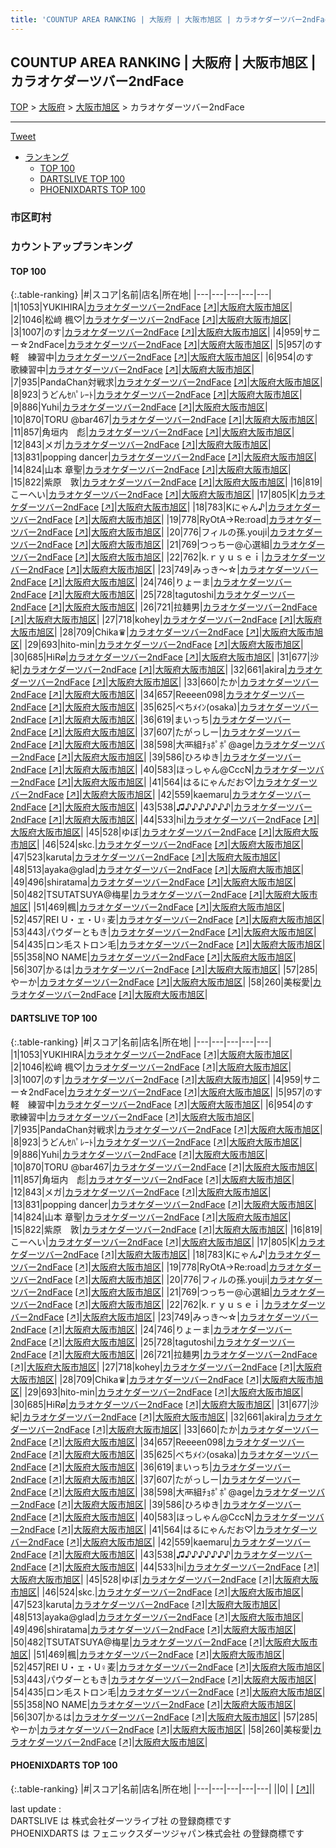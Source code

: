 ```yaml
---
title: 'COUNTUP AREA RANKING | 大阪府 | 大阪市旭区 | カラオケダーツバー2ndFace'
---
```

## COUNTUP AREA RANKING | 大阪府 | 大阪市旭区 | カラオケダーツバー2ndFace

[TOP](/darts/rank/) > [大阪府](/darts/rank/大阪府/) > [大阪市旭区](/darts/rank/大阪府/大阪市旭区/) > カラオケダーツバー2ndFace

___

<a href="https://twitter.com/share?ref_src=twsrc%5Etfw" data-text="COUNTUP AREA RANKING | 大阪府大阪市旭区カラオケダーツバー2ndFace" class="twitter-share-button" data-hashtags="DARTSLIVE,PHOENIXDARTS,darts,ダーツ" data-show-count="false">Tweet</a>

* [ランキング](#カウントアップランキング)
    * [TOP 100](#top-100)
    * [DARTSLIVE TOP 100](#dartslive-top-100)
    * [PHOENIXDARTS TOP 100](#phoenixdarts-top-100)

### 市区町村

<ul>

</ul>

### カウントアップランキング

#### TOP 100



{:.table-ranking}
|#|スコア|名前|店名|所在地|
|---|---|---|---|---|
|1|1053|<span class="rank-name-dl">YUKIHIRA</span>|<a href="/darts/rank/shops/7787751abd19a3b30d9b047a20a7ba1e.html">カラオケダーツバー2ndFace</a> <a href="https://search.dartslive.com/jp/shop/7787751abd19a3b30d9b047a20a7ba1e">[↗]</a>|<a href="/darts/rank/大阪府/大阪市旭区">大阪府大阪市旭区</a>|
|2|1046|<span class="rank-name-dl">松﨑 楓♡‬</span>|<a href="/darts/rank/shops/7787751abd19a3b30d9b047a20a7ba1e.html">カラオケダーツバー2ndFace</a> <a href="https://search.dartslive.com/jp/shop/7787751abd19a3b30d9b047a20a7ba1e">[↗]</a>|<a href="/darts/rank/大阪府/大阪市旭区">大阪府大阪市旭区</a>|
|3|1007|<span class="rank-name-dl">のす</span>|<a href="/darts/rank/shops/7787751abd19a3b30d9b047a20a7ba1e.html">カラオケダーツバー2ndFace</a> <a href="https://search.dartslive.com/jp/shop/7787751abd19a3b30d9b047a20a7ba1e">[↗]</a>|<a href="/darts/rank/大阪府/大阪市旭区">大阪府大阪市旭区</a>|
|4|959|<span class="rank-name-dl">サニー☆2ndFace</span>|<a href="/darts/rank/shops/7787751abd19a3b30d9b047a20a7ba1e.html">カラオケダーツバー2ndFace</a> <a href="https://search.dartslive.com/jp/shop/7787751abd19a3b30d9b047a20a7ba1e">[↗]</a>|<a href="/darts/rank/大阪府/大阪市旭区">大阪府大阪市旭区</a>|
|5|957|<span class="rank-name-dl">のす　軽　練習中</span>|<a href="/darts/rank/shops/7787751abd19a3b30d9b047a20a7ba1e.html">カラオケダーツバー2ndFace</a> <a href="https://search.dartslive.com/jp/shop/7787751abd19a3b30d9b047a20a7ba1e">[↗]</a>|<a href="/darts/rank/大阪府/大阪市旭区">大阪府大阪市旭区</a>|
|6|954|<span class="rank-name-dl">のす　歌練習中</span>|<a href="/darts/rank/shops/7787751abd19a3b30d9b047a20a7ba1e.html">カラオケダーツバー2ndFace</a> <a href="https://search.dartslive.com/jp/shop/7787751abd19a3b30d9b047a20a7ba1e">[↗]</a>|<a href="/darts/rank/大阪府/大阪市旭区">大阪府大阪市旭区</a>|
|7|935|<span class="rank-name-dl">PandaChan対戦求</span>|<a href="/darts/rank/shops/7787751abd19a3b30d9b047a20a7ba1e.html">カラオケダーツバー2ndFace</a> <a href="https://search.dartslive.com/jp/shop/7787751abd19a3b30d9b047a20a7ba1e">[↗]</a>|<a href="/darts/rank/大阪府/大阪市旭区">大阪府大阪市旭区</a>|
|8|923|<span class="rank-name-dl">うどんｾﾊﾟﾚｰﾄ</span>|<a href="/darts/rank/shops/7787751abd19a3b30d9b047a20a7ba1e.html">カラオケダーツバー2ndFace</a> <a href="https://search.dartslive.com/jp/shop/7787751abd19a3b30d9b047a20a7ba1e">[↗]</a>|<a href="/darts/rank/大阪府/大阪市旭区">大阪府大阪市旭区</a>|
|9|886|<span class="rank-name-dl">Yuhi</span>|<a href="/darts/rank/shops/7787751abd19a3b30d9b047a20a7ba1e.html">カラオケダーツバー2ndFace</a> <a href="https://search.dartslive.com/jp/shop/7787751abd19a3b30d9b047a20a7ba1e">[↗]</a>|<a href="/darts/rank/大阪府/大阪市旭区">大阪府大阪市旭区</a>|
|10|870|<span class="rank-name-dl">TORU @bar467</span>|<a href="/darts/rank/shops/7787751abd19a3b30d9b047a20a7ba1e.html">カラオケダーツバー2ndFace</a> <a href="https://search.dartslive.com/jp/shop/7787751abd19a3b30d9b047a20a7ba1e">[↗]</a>|<a href="/darts/rank/大阪府/大阪市旭区">大阪府大阪市旭区</a>|
|11|857|<span class="rank-name-dl">角垣内　彪</span>|<a href="/darts/rank/shops/7787751abd19a3b30d9b047a20a7ba1e.html">カラオケダーツバー2ndFace</a> <a href="https://search.dartslive.com/jp/shop/7787751abd19a3b30d9b047a20a7ba1e">[↗]</a>|<a href="/darts/rank/大阪府/大阪市旭区">大阪府大阪市旭区</a>|
|12|843|<span class="rank-name-dl">メガ</span>|<a href="/darts/rank/shops/7787751abd19a3b30d9b047a20a7ba1e.html">カラオケダーツバー2ndFace</a> <a href="https://search.dartslive.com/jp/shop/7787751abd19a3b30d9b047a20a7ba1e">[↗]</a>|<a href="/darts/rank/大阪府/大阪市旭区">大阪府大阪市旭区</a>|
|13|831|<span class="rank-name-dl">popping dancer</span>|<a href="/darts/rank/shops/7787751abd19a3b30d9b047a20a7ba1e.html">カラオケダーツバー2ndFace</a> <a href="https://search.dartslive.com/jp/shop/7787751abd19a3b30d9b047a20a7ba1e">[↗]</a>|<a href="/darts/rank/大阪府/大阪市旭区">大阪府大阪市旭区</a>|
|14|824|<span class="rank-name-dl">山本 章聖</span>|<a href="/darts/rank/shops/7787751abd19a3b30d9b047a20a7ba1e.html">カラオケダーツバー2ndFace</a> <a href="https://search.dartslive.com/jp/shop/7787751abd19a3b30d9b047a20a7ba1e">[↗]</a>|<a href="/darts/rank/大阪府/大阪市旭区">大阪府大阪市旭区</a>|
|15|822|<span class="rank-name-dl">紫原　敦</span>|<a href="/darts/rank/shops/7787751abd19a3b30d9b047a20a7ba1e.html">カラオケダーツバー2ndFace</a> <a href="https://search.dartslive.com/jp/shop/7787751abd19a3b30d9b047a20a7ba1e">[↗]</a>|<a href="/darts/rank/大阪府/大阪市旭区">大阪府大阪市旭区</a>|
|16|819|<span class="rank-name-dl">こーへい</span>|<a href="/darts/rank/shops/7787751abd19a3b30d9b047a20a7ba1e.html">カラオケダーツバー2ndFace</a> <a href="https://search.dartslive.com/jp/shop/7787751abd19a3b30d9b047a20a7ba1e">[↗]</a>|<a href="/darts/rank/大阪府/大阪市旭区">大阪府大阪市旭区</a>|
|17|805|<span class="rank-name-dl">K</span>|<a href="/darts/rank/shops/7787751abd19a3b30d9b047a20a7ba1e.html">カラオケダーツバー2ndFace</a> <a href="https://search.dartslive.com/jp/shop/7787751abd19a3b30d9b047a20a7ba1e">[↗]</a>|<a href="/darts/rank/大阪府/大阪市旭区">大阪府大阪市旭区</a>|
|18|783|<span class="rank-name-dl">Kにゃん♪</span>|<a href="/darts/rank/shops/7787751abd19a3b30d9b047a20a7ba1e.html">カラオケダーツバー2ndFace</a> <a href="https://search.dartslive.com/jp/shop/7787751abd19a3b30d9b047a20a7ba1e">[↗]</a>|<a href="/darts/rank/大阪府/大阪市旭区">大阪府大阪市旭区</a>|
|19|778|<span class="rank-name-dl">RyOtA→Re:road</span>|<a href="/darts/rank/shops/7787751abd19a3b30d9b047a20a7ba1e.html">カラオケダーツバー2ndFace</a> <a href="https://search.dartslive.com/jp/shop/7787751abd19a3b30d9b047a20a7ba1e">[↗]</a>|<a href="/darts/rank/大阪府/大阪市旭区">大阪府大阪市旭区</a>|
|20|776|<span class="rank-name-dl">フィルの孫.youji</span>|<a href="/darts/rank/shops/7787751abd19a3b30d9b047a20a7ba1e.html">カラオケダーツバー2ndFace</a> <a href="https://search.dartslive.com/jp/shop/7787751abd19a3b30d9b047a20a7ba1e">[↗]</a>|<a href="/darts/rank/大阪府/大阪市旭区">大阪府大阪市旭区</a>|
|21|769|<span class="rank-name-dl">つっちー@心選組</span>|<a href="/darts/rank/shops/7787751abd19a3b30d9b047a20a7ba1e.html">カラオケダーツバー2ndFace</a> <a href="https://search.dartslive.com/jp/shop/7787751abd19a3b30d9b047a20a7ba1e">[↗]</a>|<a href="/darts/rank/大阪府/大阪市旭区">大阪府大阪市旭区</a>|
|22|762|<span class="rank-name-dl">k.ｒｙｕｓｅｉ</span>|<a href="/darts/rank/shops/7787751abd19a3b30d9b047a20a7ba1e.html">カラオケダーツバー2ndFace</a> <a href="https://search.dartslive.com/jp/shop/7787751abd19a3b30d9b047a20a7ba1e">[↗]</a>|<a href="/darts/rank/大阪府/大阪市旭区">大阪府大阪市旭区</a>|
|23|749|<span class="rank-name-dl">みっき〜☆</span>|<a href="/darts/rank/shops/7787751abd19a3b30d9b047a20a7ba1e.html">カラオケダーツバー2ndFace</a> <a href="https://search.dartslive.com/jp/shop/7787751abd19a3b30d9b047a20a7ba1e">[↗]</a>|<a href="/darts/rank/大阪府/大阪市旭区">大阪府大阪市旭区</a>|
|24|746|<span class="rank-name-dl">りょーま</span>|<a href="/darts/rank/shops/7787751abd19a3b30d9b047a20a7ba1e.html">カラオケダーツバー2ndFace</a> <a href="https://search.dartslive.com/jp/shop/7787751abd19a3b30d9b047a20a7ba1e">[↗]</a>|<a href="/darts/rank/大阪府/大阪市旭区">大阪府大阪市旭区</a>|
|25|728|<span class="rank-name-dl">tagutoshi</span>|<a href="/darts/rank/shops/7787751abd19a3b30d9b047a20a7ba1e.html">カラオケダーツバー2ndFace</a> <a href="https://search.dartslive.com/jp/shop/7787751abd19a3b30d9b047a20a7ba1e">[↗]</a>|<a href="/darts/rank/大阪府/大阪市旭区">大阪府大阪市旭区</a>|
|26|721|<span class="rank-name-dl">拉麺男</span>|<a href="/darts/rank/shops/7787751abd19a3b30d9b047a20a7ba1e.html">カラオケダーツバー2ndFace</a> <a href="https://search.dartslive.com/jp/shop/7787751abd19a3b30d9b047a20a7ba1e">[↗]</a>|<a href="/darts/rank/大阪府/大阪市旭区">大阪府大阪市旭区</a>|
|27|718|<span class="rank-name-dl">kohey</span>|<a href="/darts/rank/shops/7787751abd19a3b30d9b047a20a7ba1e.html">カラオケダーツバー2ndFace</a> <a href="https://search.dartslive.com/jp/shop/7787751abd19a3b30d9b047a20a7ba1e">[↗]</a>|<a href="/darts/rank/大阪府/大阪市旭区">大阪府大阪市旭区</a>|
|28|709|<span class="rank-name-dl">Chika♛</span>|<a href="/darts/rank/shops/7787751abd19a3b30d9b047a20a7ba1e.html">カラオケダーツバー2ndFace</a> <a href="https://search.dartslive.com/jp/shop/7787751abd19a3b30d9b047a20a7ba1e">[↗]</a>|<a href="/darts/rank/大阪府/大阪市旭区">大阪府大阪市旭区</a>|
|29|693|<span class="rank-name-dl">hito-min</span>|<a href="/darts/rank/shops/7787751abd19a3b30d9b047a20a7ba1e.html">カラオケダーツバー2ndFace</a> <a href="https://search.dartslive.com/jp/shop/7787751abd19a3b30d9b047a20a7ba1e">[↗]</a>|<a href="/darts/rank/大阪府/大阪市旭区">大阪府大阪市旭区</a>|
|30|685|<span class="rank-name-dl">HiRø</span>|<a href="/darts/rank/shops/7787751abd19a3b30d9b047a20a7ba1e.html">カラオケダーツバー2ndFace</a> <a href="https://search.dartslive.com/jp/shop/7787751abd19a3b30d9b047a20a7ba1e">[↗]</a>|<a href="/darts/rank/大阪府/大阪市旭区">大阪府大阪市旭区</a>|
|31|677|<span class="rank-name-dl">沙紀</span>|<a href="/darts/rank/shops/7787751abd19a3b30d9b047a20a7ba1e.html">カラオケダーツバー2ndFace</a> <a href="https://search.dartslive.com/jp/shop/7787751abd19a3b30d9b047a20a7ba1e">[↗]</a>|<a href="/darts/rank/大阪府/大阪市旭区">大阪府大阪市旭区</a>|
|32|661|<span class="rank-name-dl">akira</span>|<a href="/darts/rank/shops/7787751abd19a3b30d9b047a20a7ba1e.html">カラオケダーツバー2ndFace</a> <a href="https://search.dartslive.com/jp/shop/7787751abd19a3b30d9b047a20a7ba1e">[↗]</a>|<a href="/darts/rank/大阪府/大阪市旭区">大阪府大阪市旭区</a>|
|33|660|<span class="rank-name-dl">たか</span>|<a href="/darts/rank/shops/7787751abd19a3b30d9b047a20a7ba1e.html">カラオケダーツバー2ndFace</a> <a href="https://search.dartslive.com/jp/shop/7787751abd19a3b30d9b047a20a7ba1e">[↗]</a>|<a href="/darts/rank/大阪府/大阪市旭区">大阪府大阪市旭区</a>|
|34|657|<span class="rank-name-dl">Reeeen098</span>|<a href="/darts/rank/shops/7787751abd19a3b30d9b047a20a7ba1e.html">カラオケダーツバー2ndFace</a> <a href="https://search.dartslive.com/jp/shop/7787751abd19a3b30d9b047a20a7ba1e">[↗]</a>|<a href="/darts/rank/大阪府/大阪市旭区">大阪府大阪市旭区</a>|
|35|625|<span class="rank-name-dl">べちﾒｲﾝ(osaka)</span>|<a href="/darts/rank/shops/7787751abd19a3b30d9b047a20a7ba1e.html">カラオケダーツバー2ndFace</a> <a href="https://search.dartslive.com/jp/shop/7787751abd19a3b30d9b047a20a7ba1e">[↗]</a>|<a href="/darts/rank/大阪府/大阪市旭区">大阪府大阪市旭区</a>|
|36|619|<span class="rank-name-dl">まいっち</span>|<a href="/darts/rank/shops/7787751abd19a3b30d9b047a20a7ba1e.html">カラオケダーツバー2ndFace</a> <a href="https://search.dartslive.com/jp/shop/7787751abd19a3b30d9b047a20a7ba1e">[↗]</a>|<a href="/darts/rank/大阪府/大阪市旭区">大阪府大阪市旭区</a>|
|37|607|<span class="rank-name-dl">たがっしー</span>|<a href="/darts/rank/shops/7787751abd19a3b30d9b047a20a7ba1e.html">カラオケダーツバー2ndFace</a> <a href="https://search.dartslive.com/jp/shop/7787751abd19a3b30d9b047a20a7ba1e">[↗]</a>|<a href="/darts/rank/大阪府/大阪市旭区">大阪府大阪市旭区</a>|
|38|598|<span class="rank-name-dl">大襾組ﾁｮﾎﾟﾎﾟ@age</span>|<a href="/darts/rank/shops/7787751abd19a3b30d9b047a20a7ba1e.html">カラオケダーツバー2ndFace</a> <a href="https://search.dartslive.com/jp/shop/7787751abd19a3b30d9b047a20a7ba1e">[↗]</a>|<a href="/darts/rank/大阪府/大阪市旭区">大阪府大阪市旭区</a>|
|39|586|<span class="rank-name-dl">ひろゆき</span>|<a href="/darts/rank/shops/7787751abd19a3b30d9b047a20a7ba1e.html">カラオケダーツバー2ndFace</a> <a href="https://search.dartslive.com/jp/shop/7787751abd19a3b30d9b047a20a7ba1e">[↗]</a>|<a href="/darts/rank/大阪府/大阪市旭区">大阪府大阪市旭区</a>|
|40|583|<span class="rank-name-dl">ほっしゃん@CccN</span>|<a href="/darts/rank/shops/7787751abd19a3b30d9b047a20a7ba1e.html">カラオケダーツバー2ndFace</a> <a href="https://search.dartslive.com/jp/shop/7787751abd19a3b30d9b047a20a7ba1e">[↗]</a>|<a href="/darts/rank/大阪府/大阪市旭区">大阪府大阪市旭区</a>|
|41|564|<span class="rank-name-dl">はるにゃんだお♡</span>|<a href="/darts/rank/shops/7787751abd19a3b30d9b047a20a7ba1e.html">カラオケダーツバー2ndFace</a> <a href="https://search.dartslive.com/jp/shop/7787751abd19a3b30d9b047a20a7ba1e">[↗]</a>|<a href="/darts/rank/大阪府/大阪市旭区">大阪府大阪市旭区</a>|
|42|559|<span class="rank-name-dl">kaemaru</span>|<a href="/darts/rank/shops/7787751abd19a3b30d9b047a20a7ba1e.html">カラオケダーツバー2ndFace</a> <a href="https://search.dartslive.com/jp/shop/7787751abd19a3b30d9b047a20a7ba1e">[↗]</a>|<a href="/darts/rank/大阪府/大阪市旭区">大阪府大阪市旭区</a>|
|43|538|<span class="rank-name-dl">♫♪♪♪♪♪♪♪</span>|<a href="/darts/rank/shops/7787751abd19a3b30d9b047a20a7ba1e.html">カラオケダーツバー2ndFace</a> <a href="https://search.dartslive.com/jp/shop/7787751abd19a3b30d9b047a20a7ba1e">[↗]</a>|<a href="/darts/rank/大阪府/大阪市旭区">大阪府大阪市旭区</a>|
|44|533|<span class="rank-name-dl">hi</span>|<a href="/darts/rank/shops/7787751abd19a3b30d9b047a20a7ba1e.html">カラオケダーツバー2ndFace</a> <a href="https://search.dartslive.com/jp/shop/7787751abd19a3b30d9b047a20a7ba1e">[↗]</a>|<a href="/darts/rank/大阪府/大阪市旭区">大阪府大阪市旭区</a>|
|45|528|<span class="rank-name-dl">ゆぼ</span>|<a href="/darts/rank/shops/7787751abd19a3b30d9b047a20a7ba1e.html">カラオケダーツバー2ndFace</a> <a href="https://search.dartslive.com/jp/shop/7787751abd19a3b30d9b047a20a7ba1e">[↗]</a>|<a href="/darts/rank/大阪府/大阪市旭区">大阪府大阪市旭区</a>|
|46|524|<span class="rank-name-dl">skc.</span>|<a href="/darts/rank/shops/7787751abd19a3b30d9b047a20a7ba1e.html">カラオケダーツバー2ndFace</a> <a href="https://search.dartslive.com/jp/shop/7787751abd19a3b30d9b047a20a7ba1e">[↗]</a>|<a href="/darts/rank/大阪府/大阪市旭区">大阪府大阪市旭区</a>|
|47|523|<span class="rank-name-dl">karuta</span>|<a href="/darts/rank/shops/7787751abd19a3b30d9b047a20a7ba1e.html">カラオケダーツバー2ndFace</a> <a href="https://search.dartslive.com/jp/shop/7787751abd19a3b30d9b047a20a7ba1e">[↗]</a>|<a href="/darts/rank/大阪府/大阪市旭区">大阪府大阪市旭区</a>|
|48|513|<span class="rank-name-dl">ayaka@glad</span>|<a href="/darts/rank/shops/7787751abd19a3b30d9b047a20a7ba1e.html">カラオケダーツバー2ndFace</a> <a href="https://search.dartslive.com/jp/shop/7787751abd19a3b30d9b047a20a7ba1e">[↗]</a>|<a href="/darts/rank/大阪府/大阪市旭区">大阪府大阪市旭区</a>|
|49|496|<span class="rank-name-dl">shiratama</span>|<a href="/darts/rank/shops/7787751abd19a3b30d9b047a20a7ba1e.html">カラオケダーツバー2ndFace</a> <a href="https://search.dartslive.com/jp/shop/7787751abd19a3b30d9b047a20a7ba1e">[↗]</a>|<a href="/darts/rank/大阪府/大阪市旭区">大阪府大阪市旭区</a>|
|50|482|<span class="rank-name-dl">TSUTATSUYA@梅星</span>|<a href="/darts/rank/shops/7787751abd19a3b30d9b047a20a7ba1e.html">カラオケダーツバー2ndFace</a> <a href="https://search.dartslive.com/jp/shop/7787751abd19a3b30d9b047a20a7ba1e">[↗]</a>|<a href="/darts/rank/大阪府/大阪市旭区">大阪府大阪市旭区</a>|
|51|469|<span class="rank-name-dl">楓</span>|<a href="/darts/rank/shops/7787751abd19a3b30d9b047a20a7ba1e.html">カラオケダーツバー2ndFace</a> <a href="https://search.dartslive.com/jp/shop/7787751abd19a3b30d9b047a20a7ba1e">[↗]</a>|<a href="/darts/rank/大阪府/大阪市旭区">大阪府大阪市旭区</a>|
|52|457|<span class="rank-name-dl">REI U・ェ・U♀麦</span>|<a href="/darts/rank/shops/7787751abd19a3b30d9b047a20a7ba1e.html">カラオケダーツバー2ndFace</a> <a href="https://search.dartslive.com/jp/shop/7787751abd19a3b30d9b047a20a7ba1e">[↗]</a>|<a href="/darts/rank/大阪府/大阪市旭区">大阪府大阪市旭区</a>|
|53|443|<span class="rank-name-dl">パウダーともき</span>|<a href="/darts/rank/shops/7787751abd19a3b30d9b047a20a7ba1e.html">カラオケダーツバー2ndFace</a> <a href="https://search.dartslive.com/jp/shop/7787751abd19a3b30d9b047a20a7ba1e">[↗]</a>|<a href="/darts/rank/大阪府/大阪市旭区">大阪府大阪市旭区</a>|
|54|435|<span class="rank-name-dl">ロン毛ストロン毛</span>|<a href="/darts/rank/shops/7787751abd19a3b30d9b047a20a7ba1e.html">カラオケダーツバー2ndFace</a> <a href="https://search.dartslive.com/jp/shop/7787751abd19a3b30d9b047a20a7ba1e">[↗]</a>|<a href="/darts/rank/大阪府/大阪市旭区">大阪府大阪市旭区</a>|
|55|358|<span class="rank-name-dl">NO NAME</span>|<a href="/darts/rank/shops/7787751abd19a3b30d9b047a20a7ba1e.html">カラオケダーツバー2ndFace</a> <a href="https://search.dartslive.com/jp/shop/7787751abd19a3b30d9b047a20a7ba1e">[↗]</a>|<a href="/darts/rank/大阪府/大阪市旭区">大阪府大阪市旭区</a>|
|56|307|<span class="rank-name-dl">かるは</span>|<a href="/darts/rank/shops/7787751abd19a3b30d9b047a20a7ba1e.html">カラオケダーツバー2ndFace</a> <a href="https://search.dartslive.com/jp/shop/7787751abd19a3b30d9b047a20a7ba1e">[↗]</a>|<a href="/darts/rank/大阪府/大阪市旭区">大阪府大阪市旭区</a>|
|57|285|<span class="rank-name-dl">やーか</span>|<a href="/darts/rank/shops/7787751abd19a3b30d9b047a20a7ba1e.html">カラオケダーツバー2ndFace</a> <a href="https://search.dartslive.com/jp/shop/7787751abd19a3b30d9b047a20a7ba1e">[↗]</a>|<a href="/darts/rank/大阪府/大阪市旭区">大阪府大阪市旭区</a>|
|58|260|<span class="rank-name-dl">美桜愛</span>|<a href="/darts/rank/shops/7787751abd19a3b30d9b047a20a7ba1e.html">カラオケダーツバー2ndFace</a> <a href="https://search.dartslive.com/jp/shop/7787751abd19a3b30d9b047a20a7ba1e">[↗]</a>|<a href="/darts/rank/大阪府/大阪市旭区">大阪府大阪市旭区</a>|


#### DARTSLIVE TOP 100



{:.table-ranking}
|#|スコア|名前|店名|所在地|
|---|---|---|---|---|
|1|1053|<span class="rank-name-dl">YUKIHIRA</span>|<a href="/darts/rank/shops/7787751abd19a3b30d9b047a20a7ba1e.html">カラオケダーツバー2ndFace</a> <a href="https://search.dartslive.com/jp/shop/7787751abd19a3b30d9b047a20a7ba1e">[↗]</a>|<a href="/darts/rank/大阪府/大阪市旭区">大阪府大阪市旭区</a>|
|2|1046|<span class="rank-name-dl">松﨑 楓♡‬</span>|<a href="/darts/rank/shops/7787751abd19a3b30d9b047a20a7ba1e.html">カラオケダーツバー2ndFace</a> <a href="https://search.dartslive.com/jp/shop/7787751abd19a3b30d9b047a20a7ba1e">[↗]</a>|<a href="/darts/rank/大阪府/大阪市旭区">大阪府大阪市旭区</a>|
|3|1007|<span class="rank-name-dl">のす</span>|<a href="/darts/rank/shops/7787751abd19a3b30d9b047a20a7ba1e.html">カラオケダーツバー2ndFace</a> <a href="https://search.dartslive.com/jp/shop/7787751abd19a3b30d9b047a20a7ba1e">[↗]</a>|<a href="/darts/rank/大阪府/大阪市旭区">大阪府大阪市旭区</a>|
|4|959|<span class="rank-name-dl">サニー☆2ndFace</span>|<a href="/darts/rank/shops/7787751abd19a3b30d9b047a20a7ba1e.html">カラオケダーツバー2ndFace</a> <a href="https://search.dartslive.com/jp/shop/7787751abd19a3b30d9b047a20a7ba1e">[↗]</a>|<a href="/darts/rank/大阪府/大阪市旭区">大阪府大阪市旭区</a>|
|5|957|<span class="rank-name-dl">のす　軽　練習中</span>|<a href="/darts/rank/shops/7787751abd19a3b30d9b047a20a7ba1e.html">カラオケダーツバー2ndFace</a> <a href="https://search.dartslive.com/jp/shop/7787751abd19a3b30d9b047a20a7ba1e">[↗]</a>|<a href="/darts/rank/大阪府/大阪市旭区">大阪府大阪市旭区</a>|
|6|954|<span class="rank-name-dl">のす　歌練習中</span>|<a href="/darts/rank/shops/7787751abd19a3b30d9b047a20a7ba1e.html">カラオケダーツバー2ndFace</a> <a href="https://search.dartslive.com/jp/shop/7787751abd19a3b30d9b047a20a7ba1e">[↗]</a>|<a href="/darts/rank/大阪府/大阪市旭区">大阪府大阪市旭区</a>|
|7|935|<span class="rank-name-dl">PandaChan対戦求</span>|<a href="/darts/rank/shops/7787751abd19a3b30d9b047a20a7ba1e.html">カラオケダーツバー2ndFace</a> <a href="https://search.dartslive.com/jp/shop/7787751abd19a3b30d9b047a20a7ba1e">[↗]</a>|<a href="/darts/rank/大阪府/大阪市旭区">大阪府大阪市旭区</a>|
|8|923|<span class="rank-name-dl">うどんｾﾊﾟﾚｰﾄ</span>|<a href="/darts/rank/shops/7787751abd19a3b30d9b047a20a7ba1e.html">カラオケダーツバー2ndFace</a> <a href="https://search.dartslive.com/jp/shop/7787751abd19a3b30d9b047a20a7ba1e">[↗]</a>|<a href="/darts/rank/大阪府/大阪市旭区">大阪府大阪市旭区</a>|
|9|886|<span class="rank-name-dl">Yuhi</span>|<a href="/darts/rank/shops/7787751abd19a3b30d9b047a20a7ba1e.html">カラオケダーツバー2ndFace</a> <a href="https://search.dartslive.com/jp/shop/7787751abd19a3b30d9b047a20a7ba1e">[↗]</a>|<a href="/darts/rank/大阪府/大阪市旭区">大阪府大阪市旭区</a>|
|10|870|<span class="rank-name-dl">TORU @bar467</span>|<a href="/darts/rank/shops/7787751abd19a3b30d9b047a20a7ba1e.html">カラオケダーツバー2ndFace</a> <a href="https://search.dartslive.com/jp/shop/7787751abd19a3b30d9b047a20a7ba1e">[↗]</a>|<a href="/darts/rank/大阪府/大阪市旭区">大阪府大阪市旭区</a>|
|11|857|<span class="rank-name-dl">角垣内　彪</span>|<a href="/darts/rank/shops/7787751abd19a3b30d9b047a20a7ba1e.html">カラオケダーツバー2ndFace</a> <a href="https://search.dartslive.com/jp/shop/7787751abd19a3b30d9b047a20a7ba1e">[↗]</a>|<a href="/darts/rank/大阪府/大阪市旭区">大阪府大阪市旭区</a>|
|12|843|<span class="rank-name-dl">メガ</span>|<a href="/darts/rank/shops/7787751abd19a3b30d9b047a20a7ba1e.html">カラオケダーツバー2ndFace</a> <a href="https://search.dartslive.com/jp/shop/7787751abd19a3b30d9b047a20a7ba1e">[↗]</a>|<a href="/darts/rank/大阪府/大阪市旭区">大阪府大阪市旭区</a>|
|13|831|<span class="rank-name-dl">popping dancer</span>|<a href="/darts/rank/shops/7787751abd19a3b30d9b047a20a7ba1e.html">カラオケダーツバー2ndFace</a> <a href="https://search.dartslive.com/jp/shop/7787751abd19a3b30d9b047a20a7ba1e">[↗]</a>|<a href="/darts/rank/大阪府/大阪市旭区">大阪府大阪市旭区</a>|
|14|824|<span class="rank-name-dl">山本 章聖</span>|<a href="/darts/rank/shops/7787751abd19a3b30d9b047a20a7ba1e.html">カラオケダーツバー2ndFace</a> <a href="https://search.dartslive.com/jp/shop/7787751abd19a3b30d9b047a20a7ba1e">[↗]</a>|<a href="/darts/rank/大阪府/大阪市旭区">大阪府大阪市旭区</a>|
|15|822|<span class="rank-name-dl">紫原　敦</span>|<a href="/darts/rank/shops/7787751abd19a3b30d9b047a20a7ba1e.html">カラオケダーツバー2ndFace</a> <a href="https://search.dartslive.com/jp/shop/7787751abd19a3b30d9b047a20a7ba1e">[↗]</a>|<a href="/darts/rank/大阪府/大阪市旭区">大阪府大阪市旭区</a>|
|16|819|<span class="rank-name-dl">こーへい</span>|<a href="/darts/rank/shops/7787751abd19a3b30d9b047a20a7ba1e.html">カラオケダーツバー2ndFace</a> <a href="https://search.dartslive.com/jp/shop/7787751abd19a3b30d9b047a20a7ba1e">[↗]</a>|<a href="/darts/rank/大阪府/大阪市旭区">大阪府大阪市旭区</a>|
|17|805|<span class="rank-name-dl">K</span>|<a href="/darts/rank/shops/7787751abd19a3b30d9b047a20a7ba1e.html">カラオケダーツバー2ndFace</a> <a href="https://search.dartslive.com/jp/shop/7787751abd19a3b30d9b047a20a7ba1e">[↗]</a>|<a href="/darts/rank/大阪府/大阪市旭区">大阪府大阪市旭区</a>|
|18|783|<span class="rank-name-dl">Kにゃん♪</span>|<a href="/darts/rank/shops/7787751abd19a3b30d9b047a20a7ba1e.html">カラオケダーツバー2ndFace</a> <a href="https://search.dartslive.com/jp/shop/7787751abd19a3b30d9b047a20a7ba1e">[↗]</a>|<a href="/darts/rank/大阪府/大阪市旭区">大阪府大阪市旭区</a>|
|19|778|<span class="rank-name-dl">RyOtA→Re:road</span>|<a href="/darts/rank/shops/7787751abd19a3b30d9b047a20a7ba1e.html">カラオケダーツバー2ndFace</a> <a href="https://search.dartslive.com/jp/shop/7787751abd19a3b30d9b047a20a7ba1e">[↗]</a>|<a href="/darts/rank/大阪府/大阪市旭区">大阪府大阪市旭区</a>|
|20|776|<span class="rank-name-dl">フィルの孫.youji</span>|<a href="/darts/rank/shops/7787751abd19a3b30d9b047a20a7ba1e.html">カラオケダーツバー2ndFace</a> <a href="https://search.dartslive.com/jp/shop/7787751abd19a3b30d9b047a20a7ba1e">[↗]</a>|<a href="/darts/rank/大阪府/大阪市旭区">大阪府大阪市旭区</a>|
|21|769|<span class="rank-name-dl">つっちー@心選組</span>|<a href="/darts/rank/shops/7787751abd19a3b30d9b047a20a7ba1e.html">カラオケダーツバー2ndFace</a> <a href="https://search.dartslive.com/jp/shop/7787751abd19a3b30d9b047a20a7ba1e">[↗]</a>|<a href="/darts/rank/大阪府/大阪市旭区">大阪府大阪市旭区</a>|
|22|762|<span class="rank-name-dl">k.ｒｙｕｓｅｉ</span>|<a href="/darts/rank/shops/7787751abd19a3b30d9b047a20a7ba1e.html">カラオケダーツバー2ndFace</a> <a href="https://search.dartslive.com/jp/shop/7787751abd19a3b30d9b047a20a7ba1e">[↗]</a>|<a href="/darts/rank/大阪府/大阪市旭区">大阪府大阪市旭区</a>|
|23|749|<span class="rank-name-dl">みっき〜☆</span>|<a href="/darts/rank/shops/7787751abd19a3b30d9b047a20a7ba1e.html">カラオケダーツバー2ndFace</a> <a href="https://search.dartslive.com/jp/shop/7787751abd19a3b30d9b047a20a7ba1e">[↗]</a>|<a href="/darts/rank/大阪府/大阪市旭区">大阪府大阪市旭区</a>|
|24|746|<span class="rank-name-dl">りょーま</span>|<a href="/darts/rank/shops/7787751abd19a3b30d9b047a20a7ba1e.html">カラオケダーツバー2ndFace</a> <a href="https://search.dartslive.com/jp/shop/7787751abd19a3b30d9b047a20a7ba1e">[↗]</a>|<a href="/darts/rank/大阪府/大阪市旭区">大阪府大阪市旭区</a>|
|25|728|<span class="rank-name-dl">tagutoshi</span>|<a href="/darts/rank/shops/7787751abd19a3b30d9b047a20a7ba1e.html">カラオケダーツバー2ndFace</a> <a href="https://search.dartslive.com/jp/shop/7787751abd19a3b30d9b047a20a7ba1e">[↗]</a>|<a href="/darts/rank/大阪府/大阪市旭区">大阪府大阪市旭区</a>|
|26|721|<span class="rank-name-dl">拉麺男</span>|<a href="/darts/rank/shops/7787751abd19a3b30d9b047a20a7ba1e.html">カラオケダーツバー2ndFace</a> <a href="https://search.dartslive.com/jp/shop/7787751abd19a3b30d9b047a20a7ba1e">[↗]</a>|<a href="/darts/rank/大阪府/大阪市旭区">大阪府大阪市旭区</a>|
|27|718|<span class="rank-name-dl">kohey</span>|<a href="/darts/rank/shops/7787751abd19a3b30d9b047a20a7ba1e.html">カラオケダーツバー2ndFace</a> <a href="https://search.dartslive.com/jp/shop/7787751abd19a3b30d9b047a20a7ba1e">[↗]</a>|<a href="/darts/rank/大阪府/大阪市旭区">大阪府大阪市旭区</a>|
|28|709|<span class="rank-name-dl">Chika♛</span>|<a href="/darts/rank/shops/7787751abd19a3b30d9b047a20a7ba1e.html">カラオケダーツバー2ndFace</a> <a href="https://search.dartslive.com/jp/shop/7787751abd19a3b30d9b047a20a7ba1e">[↗]</a>|<a href="/darts/rank/大阪府/大阪市旭区">大阪府大阪市旭区</a>|
|29|693|<span class="rank-name-dl">hito-min</span>|<a href="/darts/rank/shops/7787751abd19a3b30d9b047a20a7ba1e.html">カラオケダーツバー2ndFace</a> <a href="https://search.dartslive.com/jp/shop/7787751abd19a3b30d9b047a20a7ba1e">[↗]</a>|<a href="/darts/rank/大阪府/大阪市旭区">大阪府大阪市旭区</a>|
|30|685|<span class="rank-name-dl">HiRø</span>|<a href="/darts/rank/shops/7787751abd19a3b30d9b047a20a7ba1e.html">カラオケダーツバー2ndFace</a> <a href="https://search.dartslive.com/jp/shop/7787751abd19a3b30d9b047a20a7ba1e">[↗]</a>|<a href="/darts/rank/大阪府/大阪市旭区">大阪府大阪市旭区</a>|
|31|677|<span class="rank-name-dl">沙紀</span>|<a href="/darts/rank/shops/7787751abd19a3b30d9b047a20a7ba1e.html">カラオケダーツバー2ndFace</a> <a href="https://search.dartslive.com/jp/shop/7787751abd19a3b30d9b047a20a7ba1e">[↗]</a>|<a href="/darts/rank/大阪府/大阪市旭区">大阪府大阪市旭区</a>|
|32|661|<span class="rank-name-dl">akira</span>|<a href="/darts/rank/shops/7787751abd19a3b30d9b047a20a7ba1e.html">カラオケダーツバー2ndFace</a> <a href="https://search.dartslive.com/jp/shop/7787751abd19a3b30d9b047a20a7ba1e">[↗]</a>|<a href="/darts/rank/大阪府/大阪市旭区">大阪府大阪市旭区</a>|
|33|660|<span class="rank-name-dl">たか</span>|<a href="/darts/rank/shops/7787751abd19a3b30d9b047a20a7ba1e.html">カラオケダーツバー2ndFace</a> <a href="https://search.dartslive.com/jp/shop/7787751abd19a3b30d9b047a20a7ba1e">[↗]</a>|<a href="/darts/rank/大阪府/大阪市旭区">大阪府大阪市旭区</a>|
|34|657|<span class="rank-name-dl">Reeeen098</span>|<a href="/darts/rank/shops/7787751abd19a3b30d9b047a20a7ba1e.html">カラオケダーツバー2ndFace</a> <a href="https://search.dartslive.com/jp/shop/7787751abd19a3b30d9b047a20a7ba1e">[↗]</a>|<a href="/darts/rank/大阪府/大阪市旭区">大阪府大阪市旭区</a>|
|35|625|<span class="rank-name-dl">べちﾒｲﾝ(osaka)</span>|<a href="/darts/rank/shops/7787751abd19a3b30d9b047a20a7ba1e.html">カラオケダーツバー2ndFace</a> <a href="https://search.dartslive.com/jp/shop/7787751abd19a3b30d9b047a20a7ba1e">[↗]</a>|<a href="/darts/rank/大阪府/大阪市旭区">大阪府大阪市旭区</a>|
|36|619|<span class="rank-name-dl">まいっち</span>|<a href="/darts/rank/shops/7787751abd19a3b30d9b047a20a7ba1e.html">カラオケダーツバー2ndFace</a> <a href="https://search.dartslive.com/jp/shop/7787751abd19a3b30d9b047a20a7ba1e">[↗]</a>|<a href="/darts/rank/大阪府/大阪市旭区">大阪府大阪市旭区</a>|
|37|607|<span class="rank-name-dl">たがっしー</span>|<a href="/darts/rank/shops/7787751abd19a3b30d9b047a20a7ba1e.html">カラオケダーツバー2ndFace</a> <a href="https://search.dartslive.com/jp/shop/7787751abd19a3b30d9b047a20a7ba1e">[↗]</a>|<a href="/darts/rank/大阪府/大阪市旭区">大阪府大阪市旭区</a>|
|38|598|<span class="rank-name-dl">大襾組ﾁｮﾎﾟﾎﾟ@age</span>|<a href="/darts/rank/shops/7787751abd19a3b30d9b047a20a7ba1e.html">カラオケダーツバー2ndFace</a> <a href="https://search.dartslive.com/jp/shop/7787751abd19a3b30d9b047a20a7ba1e">[↗]</a>|<a href="/darts/rank/大阪府/大阪市旭区">大阪府大阪市旭区</a>|
|39|586|<span class="rank-name-dl">ひろゆき</span>|<a href="/darts/rank/shops/7787751abd19a3b30d9b047a20a7ba1e.html">カラオケダーツバー2ndFace</a> <a href="https://search.dartslive.com/jp/shop/7787751abd19a3b30d9b047a20a7ba1e">[↗]</a>|<a href="/darts/rank/大阪府/大阪市旭区">大阪府大阪市旭区</a>|
|40|583|<span class="rank-name-dl">ほっしゃん@CccN</span>|<a href="/darts/rank/shops/7787751abd19a3b30d9b047a20a7ba1e.html">カラオケダーツバー2ndFace</a> <a href="https://search.dartslive.com/jp/shop/7787751abd19a3b30d9b047a20a7ba1e">[↗]</a>|<a href="/darts/rank/大阪府/大阪市旭区">大阪府大阪市旭区</a>|
|41|564|<span class="rank-name-dl">はるにゃんだお♡</span>|<a href="/darts/rank/shops/7787751abd19a3b30d9b047a20a7ba1e.html">カラオケダーツバー2ndFace</a> <a href="https://search.dartslive.com/jp/shop/7787751abd19a3b30d9b047a20a7ba1e">[↗]</a>|<a href="/darts/rank/大阪府/大阪市旭区">大阪府大阪市旭区</a>|
|42|559|<span class="rank-name-dl">kaemaru</span>|<a href="/darts/rank/shops/7787751abd19a3b30d9b047a20a7ba1e.html">カラオケダーツバー2ndFace</a> <a href="https://search.dartslive.com/jp/shop/7787751abd19a3b30d9b047a20a7ba1e">[↗]</a>|<a href="/darts/rank/大阪府/大阪市旭区">大阪府大阪市旭区</a>|
|43|538|<span class="rank-name-dl">♫♪♪♪♪♪♪♪</span>|<a href="/darts/rank/shops/7787751abd19a3b30d9b047a20a7ba1e.html">カラオケダーツバー2ndFace</a> <a href="https://search.dartslive.com/jp/shop/7787751abd19a3b30d9b047a20a7ba1e">[↗]</a>|<a href="/darts/rank/大阪府/大阪市旭区">大阪府大阪市旭区</a>|
|44|533|<span class="rank-name-dl">hi</span>|<a href="/darts/rank/shops/7787751abd19a3b30d9b047a20a7ba1e.html">カラオケダーツバー2ndFace</a> <a href="https://search.dartslive.com/jp/shop/7787751abd19a3b30d9b047a20a7ba1e">[↗]</a>|<a href="/darts/rank/大阪府/大阪市旭区">大阪府大阪市旭区</a>|
|45|528|<span class="rank-name-dl">ゆぼ</span>|<a href="/darts/rank/shops/7787751abd19a3b30d9b047a20a7ba1e.html">カラオケダーツバー2ndFace</a> <a href="https://search.dartslive.com/jp/shop/7787751abd19a3b30d9b047a20a7ba1e">[↗]</a>|<a href="/darts/rank/大阪府/大阪市旭区">大阪府大阪市旭区</a>|
|46|524|<span class="rank-name-dl">skc.</span>|<a href="/darts/rank/shops/7787751abd19a3b30d9b047a20a7ba1e.html">カラオケダーツバー2ndFace</a> <a href="https://search.dartslive.com/jp/shop/7787751abd19a3b30d9b047a20a7ba1e">[↗]</a>|<a href="/darts/rank/大阪府/大阪市旭区">大阪府大阪市旭区</a>|
|47|523|<span class="rank-name-dl">karuta</span>|<a href="/darts/rank/shops/7787751abd19a3b30d9b047a20a7ba1e.html">カラオケダーツバー2ndFace</a> <a href="https://search.dartslive.com/jp/shop/7787751abd19a3b30d9b047a20a7ba1e">[↗]</a>|<a href="/darts/rank/大阪府/大阪市旭区">大阪府大阪市旭区</a>|
|48|513|<span class="rank-name-dl">ayaka@glad</span>|<a href="/darts/rank/shops/7787751abd19a3b30d9b047a20a7ba1e.html">カラオケダーツバー2ndFace</a> <a href="https://search.dartslive.com/jp/shop/7787751abd19a3b30d9b047a20a7ba1e">[↗]</a>|<a href="/darts/rank/大阪府/大阪市旭区">大阪府大阪市旭区</a>|
|49|496|<span class="rank-name-dl">shiratama</span>|<a href="/darts/rank/shops/7787751abd19a3b30d9b047a20a7ba1e.html">カラオケダーツバー2ndFace</a> <a href="https://search.dartslive.com/jp/shop/7787751abd19a3b30d9b047a20a7ba1e">[↗]</a>|<a href="/darts/rank/大阪府/大阪市旭区">大阪府大阪市旭区</a>|
|50|482|<span class="rank-name-dl">TSUTATSUYA@梅星</span>|<a href="/darts/rank/shops/7787751abd19a3b30d9b047a20a7ba1e.html">カラオケダーツバー2ndFace</a> <a href="https://search.dartslive.com/jp/shop/7787751abd19a3b30d9b047a20a7ba1e">[↗]</a>|<a href="/darts/rank/大阪府/大阪市旭区">大阪府大阪市旭区</a>|
|51|469|<span class="rank-name-dl">楓</span>|<a href="/darts/rank/shops/7787751abd19a3b30d9b047a20a7ba1e.html">カラオケダーツバー2ndFace</a> <a href="https://search.dartslive.com/jp/shop/7787751abd19a3b30d9b047a20a7ba1e">[↗]</a>|<a href="/darts/rank/大阪府/大阪市旭区">大阪府大阪市旭区</a>|
|52|457|<span class="rank-name-dl">REI U・ェ・U♀麦</span>|<a href="/darts/rank/shops/7787751abd19a3b30d9b047a20a7ba1e.html">カラオケダーツバー2ndFace</a> <a href="https://search.dartslive.com/jp/shop/7787751abd19a3b30d9b047a20a7ba1e">[↗]</a>|<a href="/darts/rank/大阪府/大阪市旭区">大阪府大阪市旭区</a>|
|53|443|<span class="rank-name-dl">パウダーともき</span>|<a href="/darts/rank/shops/7787751abd19a3b30d9b047a20a7ba1e.html">カラオケダーツバー2ndFace</a> <a href="https://search.dartslive.com/jp/shop/7787751abd19a3b30d9b047a20a7ba1e">[↗]</a>|<a href="/darts/rank/大阪府/大阪市旭区">大阪府大阪市旭区</a>|
|54|435|<span class="rank-name-dl">ロン毛ストロン毛</span>|<a href="/darts/rank/shops/7787751abd19a3b30d9b047a20a7ba1e.html">カラオケダーツバー2ndFace</a> <a href="https://search.dartslive.com/jp/shop/7787751abd19a3b30d9b047a20a7ba1e">[↗]</a>|<a href="/darts/rank/大阪府/大阪市旭区">大阪府大阪市旭区</a>|
|55|358|<span class="rank-name-dl">NO NAME</span>|<a href="/darts/rank/shops/7787751abd19a3b30d9b047a20a7ba1e.html">カラオケダーツバー2ndFace</a> <a href="https://search.dartslive.com/jp/shop/7787751abd19a3b30d9b047a20a7ba1e">[↗]</a>|<a href="/darts/rank/大阪府/大阪市旭区">大阪府大阪市旭区</a>|
|56|307|<span class="rank-name-dl">かるは</span>|<a href="/darts/rank/shops/7787751abd19a3b30d9b047a20a7ba1e.html">カラオケダーツバー2ndFace</a> <a href="https://search.dartslive.com/jp/shop/7787751abd19a3b30d9b047a20a7ba1e">[↗]</a>|<a href="/darts/rank/大阪府/大阪市旭区">大阪府大阪市旭区</a>|
|57|285|<span class="rank-name-dl">やーか</span>|<a href="/darts/rank/shops/7787751abd19a3b30d9b047a20a7ba1e.html">カラオケダーツバー2ndFace</a> <a href="https://search.dartslive.com/jp/shop/7787751abd19a3b30d9b047a20a7ba1e">[↗]</a>|<a href="/darts/rank/大阪府/大阪市旭区">大阪府大阪市旭区</a>|
|58|260|<span class="rank-name-dl">美桜愛</span>|<a href="/darts/rank/shops/7787751abd19a3b30d9b047a20a7ba1e.html">カラオケダーツバー2ndFace</a> <a href="https://search.dartslive.com/jp/shop/7787751abd19a3b30d9b047a20a7ba1e">[↗]</a>|<a href="/darts/rank/大阪府/大阪市旭区">大阪府大阪市旭区</a>|


#### PHOENIXDARTS TOP 100



{:.table-ranking}
|#|スコア|名前|店名|所在地|
|---|---|---|---|---|
||0|<span class="rank-name-dl"> </span>|<a href="/darts/rank/shops/.html"></a> <a href="">[↗]</a>|<a href="/darts/rank//"></a>|


<div class="footer border-top border-gray-light mt-5 pt-3 text-right text-gray">
    last update : <span style="font-weight: italic" id="foot_last_modified"></span><br />
    DARTSLIVE は 株式会社ダーツライブ社 の登録商標です<br />
    PHOENIXDARTS は フェニックスダーツジャパン株式会社 の登録商標です<br />
</div>

<script src="https://cdnjs.cloudflare.com/ajax/libs/jquery.tablesorter/2.31.3/js/jquery.tablesorter.min.js" integrity="sha512-qzgd5cYSZcosqpzpn7zF2ZId8f/8CHmFKZ8j7mU4OUXTNRd5g+ZHBPsgKEwoqxCtdQvExE5LprwwPAgoicguNg==" crossorigin="anonymous" referrerpolicy="no-referrer"></script>
<link rel="stylesheet" href="https://cdnjs.cloudflare.com/ajax/libs/jquery.tablesorter/2.31.3/css/theme.default.min.css" integrity="sha512-wghhOJkjQX0Lh3NSWvNKeZ0ZpNn+SPVXX1Qyc9OCaogADktxrBiBdKGDoqVUOyhStvMBmJQ8ZdMHiR3wuEq8+w==" crossorigin="anonymous" referrerpolicy="no-referrer" />
<script>
$(function() {
    $(".table-ranking").tablesorter({sortList:[[0, 0]]});
    $("#foot_last_modified").text(formatDate(new Date(document.lastModified), 'yyyy-MM-dd HH:mm:ss'));
});
</script>

<script async src="https://platform.twitter.com/widgets.js" charset="utf-8"></script>